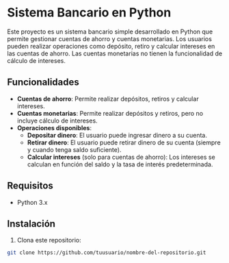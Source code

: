 # Sistema Bancario en Python

Este proyecto es un sistema bancario simple desarrollado en Python que permite gestionar cuentas de ahorro y cuentas monetarias. Los usuarios pueden realizar operaciones como depósito, retiro y calcular intereses en las cuentas de ahorro. Las cuentas monetarias no tienen la funcionalidad de cálculo de intereses.

## Funcionalidades

- **Cuentas de ahorro**: Permite realizar depósitos, retiros y calcular intereses.
- **Cuentas monetarias**: Permite realizar depósitos y retiros, pero no incluye cálculo de intereses.
- **Operaciones disponibles**:
  - **Depositar dinero**: El usuario puede ingresar dinero a su cuenta.
  - **Retirar dinero**: El usuario puede retirar dinero de su cuenta (siempre y cuando tenga saldo suficiente).
  - **Calcular intereses** (solo para cuentas de ahorro): Los intereses se calculan en función del saldo y la tasa de interés predeterminada.

## Requisitos

- Python 3.x

## Instalación

1. Clona este repositorio:

```bash
git clone https://github.com/tuusuario/nombre-del-repositorio.git
